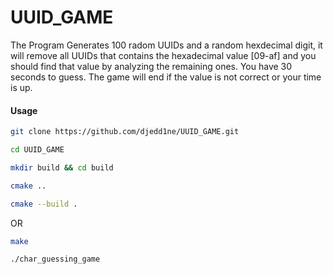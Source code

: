 # UUID_GAME

The Program Generates 100 radom UUIDs and a random hexdecimal digit, it will remove all UUIDs that contains the hexadecimal value [09-af] and you should find that value by analyzing the remaining ones. You have 30 seconds to guess. The game will end if the value is not correct or your time is up.
#### Usage
```bash
git clone https://github.com/djedd1ne/UUID_GAME.git
```
```bash
cd UUID_GAME
```
```bash
mkdir build && cd build
```
```bash
cmake ..
```
```bash
cmake --build .
```
OR 
```bash
make
```
```bash
./char_guessing_game  
```
